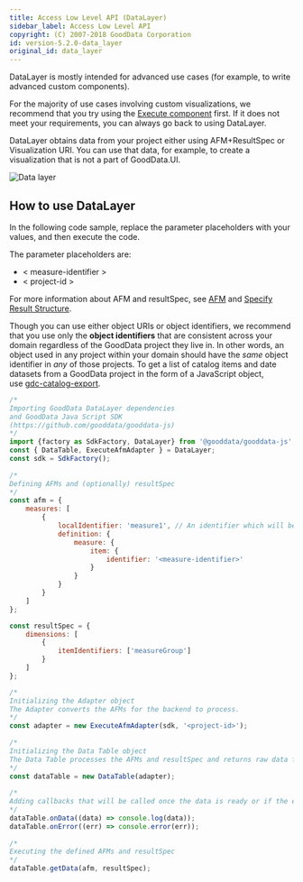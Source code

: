 ```yaml
---
title: Access Low Level API (DataLayer)
sidebar_label: Access Low Level API
copyright: (C) 2007-2018 GoodData Corporation
id: version-5.2.0-data_layer
original_id: data_layer
---
```


DataLayer is mostly intended for advanced use cases \(for example, to write advanced custom components\).

For the majority of use cases involving custom visualizations, we recommend that you try using the [Execute component](50_custom__component.md) first. If it does not meet your requirements, you can always go back to using DataLayer.

DataLayer obtains data from your project either using AFM+ResultSpec or Visualization URI. You can use that data, for example, to create a visualization that is not a part of GoodData.UI.

![Data layer](assets/data_layer_diagram.png)

## How to use DataLayer

In the following code sample, replace the parameter placeholders with your values, and then execute the code.

The parameter placeholders are:

* &lt; measure-identifier &gt;
* &lt; project-id &gt;

For more information about AFM and resultSpec, see [AFM](afm) and [Specify Result Structure](50_custom__result.md).

Though you can use either object URIs or object identifiers, we recommend that you use only the **object identifiers** that are consistent across your domain regardless of the GoodData project they live in. In other words, an object used in any project within your domain should have the _same_ object identifier in _any_ of those projects. To get a list of catalog items and date datasets from a GoodData project in the form of a JavaScript object, use [gdc-catalog-export](02_start__catalog_export.md).

```javascript
/*
Importing GoodData DataLayer dependencies
and GoodData Java Script SDK
(https://github.com/gooddata/gooddata-js)
*/
import {factory as SdkFactory, DataLayer} from '@gooddata/gooddata-js';
const { DataTable, ExecuteAfmAdapter } = DataLayer;
const sdk = SdkFactory();
 
/*
Defining AFMs and (optionally) resultSpec
*/
const afm = {
    measures: [
        {
            localIdentifier: 'measure1', // An identifier which will be referenced in the execution results
            definition: {
                measure: {
                    item: {
                        identifier: '<measure-identifier>'
                    }
                }
            }
        }
    ]
};

const resultSpec = {
    dimensions: [
        {
            itemIdentifiers: ['measureGroup']
        }
    ]
};

/*
Initializing the Adapter object
The Adapter converts the AFMs for the backend to process.
*/
const adapter = new ExecuteAfmAdapter(sdk, '<project-id>');
 
/*
Initializing the Data Table object
The Data Table processes the AFMs and resultSpec and returns raw data from the backend.
*/
const dataTable = new DataTable(adapter);
 
/*
Adding callbacks that will be called once the data is ready or if the execution fails.
*/
dataTable.onData((data) => console.log(data));
dataTable.onError((err) => console.error(err));
 
/*
Executing the defined AFMs and resultSpec
*/
dataTable.getData(afm, resultSpec);
```
